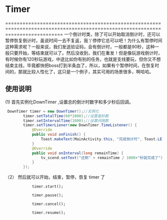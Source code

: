 # Timer
================================================================================================================================
一个倒计时类，除了可以开始取消倒计时，还可以暂停恢复倒计时，虽说时间一去不复返，我丫停停它总可以吧！为什么有暂停时间这种需求呢？一般来说，我们发送验证码，会有倒计时，一般都是90秒，这种一般只要开始，等结束就可以了。然后没收到，我们在重发！但是像玩游戏倒计时，有时候你有120秒玩游戏，中途比如你有别的任务，也就是支线要玩，但你又不想结束主线，毕竟都快把boss打到半条血了，所以，如果有个暂停时间，在恢复时间的，那就比较人性化了，这只是一个例子，其实可用的场景很多，啊哈哈。

使用说明
------------------------------------------------------------------------------------
(1) 首先实例化DownTimer ,设置总的倒计时数字和多少秒后回调。
```java
 DownTimer timer = new DownTimer();//实例化
        timer.setTotalTime(60*1000);//设置毫秒数
        timer.setIntervalTime(1000);//设置间隔数
        timer.setTimerLiener(new DownTimer.TimeListener() {
            @Override
            public void onFinish() {
                Toast.makeText(MainActivity.this, "完成倒计时", Toast.LENGTH_SHORT).show();
            }
            @Override
            public void onInterval(long remainTime) {
                tv_scend.setText("还剩" + remainTime / 1000+"秒就完成了");//剩余多少毫秒
            }
        });
  ```      
        
 （2） 然后就可以开始，结束，暂停，恢复 timer 了

                timer.start();
                
                timer.pause();
                
                timer.cancel();
                
                timer.resume();
              
                
                
        
        

